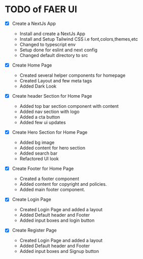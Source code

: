 # TODO of FAER UI

- [x] Create a NextJs App
  - Install and create a NextJs App
  - Install and Setup Tailwind CSS i.e font,colors,themes,etc
  - Changed to typescript env
  - Setup done for eslint and next config
  - Changed default directory to src

- [x] Create Home Page
  - Created several helper components for homepage
  - Created Layout and few meta tags
  - Added Dark Look

- [x] Create header Section for Home Page
  - Added top bar section component with content
  - Added nav section with logo
  - Added a cta button
  - Added few ui updates

- [x] Create Hero Section for Home Page
  - Added bg image
  - Added content for hero section
  - Added search bar
  - Refactored UI look

- [x] Create Footer for Home Page
  - Created a footer component
  - Added content for copyright and policies.
  - Added main footer component.

- [x] Create Login Page
  - Created Login Page and added a layout
  - Added Default header and Footer
  - Added input boxes and login button

- [x] Create Register Page
  - Created Login Page and added a layout
  - Added Default header and Footer
  - Added input boxes and Signup button